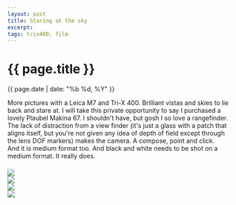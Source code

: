 ```yaml
---
layout: post
title: Staring at the sky
excerpt: 
tags: trix400, film
---
```



{{ page.title }}
================
<div class="pdate"> {{ page.date | date: "%b %d, %Y" }} </div>


<div class="row">

<div class="col-xs-12">
<p>
More pictures with a Leica M7 and Tri-X 400. Brilliant vistas and skies to lie back and stare at. I will take this private opportunity
to say  I purchased a lovely Plaubel Makina 67. I shouldn't have, but gosh I so love a rangefinder. 
The lack of distraction from a view finder (it's just a glass
with a patch that aligns itself, but you're not given any idea of depth of field except through the lens DOF markers) 
makes the camera. A compose, point and click.
<br/> 
And it is medium format too. And black and white needs to be shot on a medium format. It really does.
</p>


	
<div id="demo6" class="flex-images" style="padding-top:0.5em;">

<div class="item" data-w="900" data-h="579">
	<div class="img"><a href="https://docs.google.com/uc?id=0B6d70FmpKIi1NkJxVXZFVXdKZjQ"><img src="https://docs.google.com/uc?id=0B6d70FmpKIi1V0pkMTNDN2hWSm8" data-src="https://docs.google.com/uc?id=0B6d70FmpKIi1WTVENVdYZkFVVUE"></a></div>
</div>
<div class="item" data-w="625" data-h="900">
	<div class="img"><a href="https://docs.google.com/uc?id=0B6d70FmpKIi1WGlZd0pPS0VqU1k"><img src="https://docs.google.com/uc?id=0B6d70FmpKIi1V0pkMTNDN2hWSm8" data-src="https://docs.google.com/uc?id=0B6d70FmpKIi1MGIzOS1KVDBVQ1E"></a></div>
</div>
<div class="item" data-w="625" data-h="900">
	<div class="img"><a href="https://docs.google.com/uc?id=0B6d70FmpKIi1RG1sbGVrZTI4TzA"><img src="https://docs.google.com/uc?id=0B6d70FmpKIi1V0pkMTNDN2hWSm8" data-src="https://docs.google.com/uc?id=0B6d70FmpKIi1RjdIS1FxNTlvTm8"></a></div>
</div>
<div class="item" data-w="900" data-h="579">
	<div class="img"><a href="https://docs.google.com/uc?id=0B6d70FmpKIi1dmhLekl4VTNQbms"><img src="https://docs.google.com/uc?id=0B6d70FmpKIi1V0pkMTNDN2hWSm8" data-src="https://docs.google.com/uc?id=0B6d70FmpKIi1VXFUeDFwOWoxcTQ"></a></div>
</div>

</div>

<script>
$('#demo6').flexImages({ rowHeight:900 , truncate: 0});
</script>


</div>

</div>

